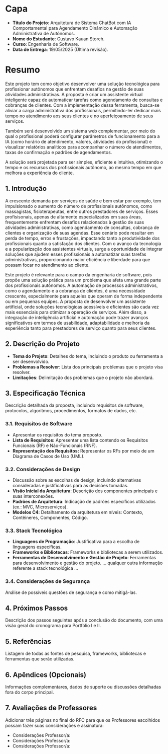 # Capa

- **Título do Projeto**: Arquitetura de Sistema ChatBot com IA Comportamental para Agendamento Dinâmico e Automação Administrativa de Autônomos.
- **Nome do Estudante**: Gustavo Kauan Storch.
- **Curso**: Engenharia de Software.
- **Data de Entrega**: 19/05/2025 (Última revisão).

# Resumo

  Este projeto tem como objetivo desenvolver uma solução tecnológica para profissionar autônomos que enfrentam desafios na gestão de suas atividades administrativas. A proposta é criar um assistente virtual inteligente capaz de automaticar tarefas como agendamento de consultas e cobranças de clientes. Com a implementação dessa ferramenta, busca-se aliviar a carga administrativa dos profissionais, permitindo-ler dedicar mais tempo no atendimento aos seus clientes e no aperfeiçoamento de seus serviços.

  Também será desenvolvido um sistema web complementar, por meio do qual o profissional poderá configurar parâmetros de funcionamento para a IA (como horário de atendimento, valores, atividades do profissional) e visualizar relatórios analíticos para acompanhar o número de atendimentos, taxas de confirmação e padrões de agendamentos.

  A solução será projetada para ser simples, eficiente e intuitiva, otimizando o tempo e os recursos dos profissionais autônomo, ao mesmo tempo em que melhora a experiência do cliente.

## 1. Introdução

A crescente demanda por serviços de saúde e bem estar por exemplo, tem impulsionado o aumento do número de profissionais autônomos, como massagistas, fisioterapeutas, entre outros prestadores de serviços. Esses profisisonais, apenas de altamente especializados em suas áreas, frequentemente enfrentam desafios relacionados à gestão de suas atividades administrativas, como agendamento de consultas, cobrança de clientes e organização de suas agendas. Esse cenário pode resultar em perda de tempo, erros e frustações, impactando tanto a produtividade dos profissionais quanto a satisfação dos clientes. Com o avanço da tecnologia e a popularização dos assistentes virtuais, surge a oportunidade de integrar soluções que ajudem esses profissionais a automatizar suas tarefas administrativas, proporcionando maior eficiência e liberdade para que possam focar no atendimento ao cliente.

Este projeto é relevante para o campo da engenharia de software, pois propõe uma solução prática para um problema que afeta uma grande parte dos profissionais autônomos. A automação de processos administrativos, como o agendamento e a cobrança de clientes, é uma necessidade crescente, especialmente para aqueles que operam de forma independente ou em pequenas equipes. A proposta de desenvolver um assistente artificial, onde soluções tecnológicas acessíveis e eficientes são cada vez mais essenciais para otimizar a operação de serviços. Além disso, a integração de inteligência artificial e automação pode trazer avanços significativos em termos de usabilidade, adaptabilidade e melhoria da experiência tanto para prestadores de serviço quanto para seus clientes.

## 2. Descrição do Projeto

- **Tema do Projeto**: Detalhes do tema, incluindo o produto ou ferramenta a ser desenvolvido.
- **Problemas a Resolver**: Lista dos principais problemas que o projeto visa resolver.
- **Limitações**: Delimitação dos problemas que o projeto não abordará.

## 3. Especificação Técnica

Descrição detalhada da proposta, incluindo requisitos de software, protocolos, algoritmos, procedimentos, formatos de dados, etc.

### 3.1. Requisitos de Software
- Apresentar os requisitos do tema proposto.
- **Lista de Requisitos:** Apresentar uma lista contendo os Requisitos Funcionais (RF) e Não-Funcionais (RNF).
- **Representação dos Requisitos:** Representar os RFs por meio de um Diagrama de Casos de Uso (UML).

### 3.2. Considerações de Design

- Discussão sobre as escolhas de design, incluindo alternativas consideradas e justificativas para as decisões tomadas.
- **Visão Inicial da Arquitetura**: Descrição dos componentes principais e suas interconexões.
- **Padrões de Arquitetura**: Indicação de padrões específicos utilizados (ex.: MVC, Microserviços).
- **Modelos C4**: Detalhamento da arquitetura em níveis: Contexto, Contêineres, Componentes, Código.

### 3.3. Stack Tecnológica

- **Linguagens de Programação**: Justificativa para a escolha de linguagens específicas.
- **Frameworks e Bibliotecas**: Frameworks e bibliotecas a serem utilizados.
- **Ferramentas de Desenvolvimento e Gestão de Projeto**: Ferramentas para desenvolvimento e gestão do projeto.
... qualquer outra informação referente a stack tecnológica ...

### 3.4. Considerações de Segurança

Análise de possíveis questões de segurança e como mitigá-las.

## 4. Próximos Passos

Descrição dos passos seguintes após a conclusão do documento, com uma visão geral do cronograma para Portfólio I e II.

## 5. Referências

Listagem de todas as fontes de pesquisa, frameworks, bibliotecas e ferramentas que serão utilizadas.

## 6. Apêndices (Opcionais)

Informações complementares, dados de suporte ou discussões detalhadas fora do corpo principal.
## 7. Avaliações de Professores

Adicionar três páginas no final do RFC para que os Professores escolhidos possam fazer suas considerações e assinatura:
- Considerações Professor/a:
- Considerações Professor/a:
- Considerações Professor/a:
